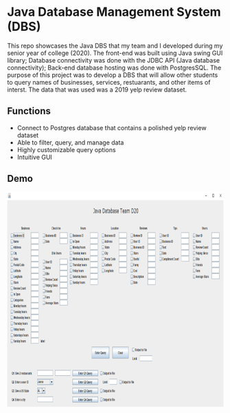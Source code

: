 # Java Database Management System (DBS)
This repo showcases the Java DBS that my team and I developed during my senior year of college (2020). The front-end was built using Java swing GUI library; Database connectivity was done with the JDBC API (Java database connectivity); Back-end database hosting was done with PostgresSQL. The purpose of this project was to develop a DBS that will allow other students to query names of businesses, services, restuarants, and other items of interst. The data that was used was a 2019 yelp review dataset.

## Functions
 * Connect to Postgres database that contains a polished yelp review dataset
 * Able to filter, query, and manage data
 * Highly customizable query options
 * Intuitive GUI

## Demo
<p align="center">
<img width="800" height="500" src="images/database.PNG">
</p>
